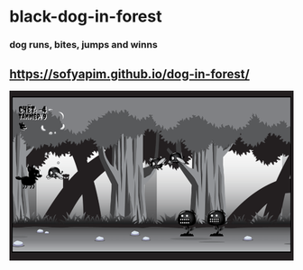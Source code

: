 # black-dog-in-forest
### dog runs, bites, jumps and winns
## https://sofyapim.github.io/dog-in-forest/
![game project from Franks Laboratory](https://github.com/SofyaPim/dog-in-forest/raw/main/2025-05-30_14-24-32.png)
